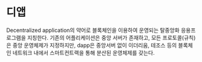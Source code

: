 # 디앱

Decentralized application의 약어로 블록체인을 이용하여 운영되는 탈중앙화 응용프로그램을 지칭한다. 기존의 어플리케이션은 중앙 서버가 존재하고, 모든 프로토콜(규칙)은 중앙 운영체제가 지정하지만, dapp은 중앙서버 없이 이더리움, 테조스 등의 블록체인 네트워크 내에서 스마트컨트랙을 통해 분산된 운영체제를 갖는다.
